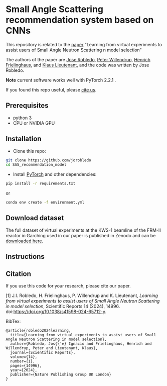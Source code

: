 # Small Angle Scattering recommendation system based on CNNs

This repository is related to the [paper](https://www.nature.com/articles/s41598-024-65712-y) "Learning from virtual experiments to assist users of Small Angle Neutron Scattering n model selection"

The authors of the paper are [Jose Robledo](https://github.com/jorobledo), [Peter Willendrup](https://orbit.dtu.dk/en/persons/peter-kj%C3%A6r-willendrup), [Henrich Frielinghaus](https://www.fz-juelich.de/profile/frielinghaus_h), and [Klaus Lieutenant](https://www.fz-juelich.de/profile/lieutenant_k), and the code was written by Jose Robledo.

**Note** current software works well with PyTorch 2.2.1 .

If you found this repo useful, please [cite us](#citation). 


## Prerequisites
- python 3
- CPU or NVIDIA GPU

## Installation
- Clone this repo:
```bash
git clone https://github.com/jorobledo
cd SAS_recommendation_model
```
- Install [PyTorch](http://pytorch.org) and other dependencies:
```bash
pip install -r requirements.txt
```
or 
```bash
conda env create -f environment.yml
```

## Download dataset
The full dataset of virtual experiments at the KWS-1 beamline of the FRM-II reactor in Garching used in our paper is published in Zenodo and can be [downloaded here](https://zenodo.org/records/10119316).


## Instructions


## Citation
If you use this code for your research, please cite our paper.

[1] J.I. Robledo, H. Frielinghaus, P. Willendrup and K. Lieutenant, *Learning from virtual experiments to assist users of Small Angle Neutron Scattering in model selection*, Scientific Reports 14 (2024), 14996. doi:https://doi.org/10.1038/s41598-024-65712-y.

BibTex:
```
@article{robledo2024learning,
  title={Learning from virtual experiments to assist users of Small Angle Neutron Scattering in model selection},
  author={Robledo, Jos{\'e} Ignacio and Frielinghaus, Henrich and Willendrup, Peter and Lieutenant, Klaus},
  journal={Scientific Reports},
  volume={14},
  number={1},
  pages={14996},
  year={2024},
  publisher={Nature Publishing Group UK London}
}
```
